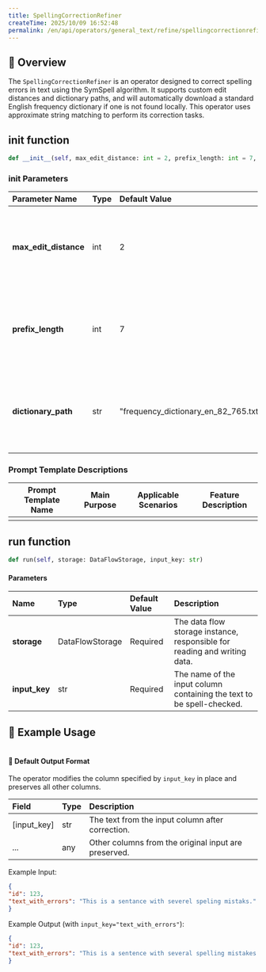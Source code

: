 ```yaml
---
title: SpellingCorrectionRefiner
createTime: 2025/10/09 16:52:48
permalink: /en/api/operators/general_text/refine/spellingcorrectionrefiner/
---
```


## 📘 Overview
The `SpellingCorrectionRefiner` is an operator designed to correct spelling errors in text using the SymSpell algorithm. It supports custom edit distances and dictionary paths, and will automatically download a standard English frequency dictionary if one is not found locally. This operator uses approximate string matching to perform its correction tasks.

## __init__ function
```python
def __init__(self, max_edit_distance: int = 2, prefix_length: int = 7, dictionary_path: str = "frequency_dictionary_en_82_765.txt")
```
### init Parameters
| Parameter Name        | Type | Default Value                               | Description                                                                                          |
| :-------------------- | :--- | :------------------------------------------ | :--------------------------------------------------------------------------------------------------- |
| **max_edit_distance** | int  | 2                                           | The maximum edit distance (Levenshtein distance) for a spelling correction suggestion.               |
| **prefix_length**     | int  | 7                                           | The prefix length used to index the dictionary. Affects performance and memory.                      |
| **dictionary_path**   | str  | "frequency_dictionary_en_82_765.txt"        | Path to the frequency dictionary file. If the file does not exist locally, it will be downloaded.    |

### Prompt Template Descriptions
| Prompt Template Name | Main Purpose | Applicable Scenarios | Feature Description |
| -------------------- | ------------ | -------------------- | ------------------- |
|                      |              |                      |                     |

## run function
```python
def run(self, storage: DataFlowStorage, input_key: str)
```
#### Parameters
| Name        | Type            | Default Value | Description                                                                   |
| :---------- | :-------------- | :------------ | :---------------------------------------------------------------------------- |
| **storage** | DataFlowStorage | Required      | The data flow storage instance, responsible for reading and writing data.     |
| **input_key** | str             | Required      | The name of the input column containing the text to be spell-checked.         |

## 🧠 Example Usage
```python

```

#### 🧾 Default Output Format
The operator modifies the column specified by `input_key` in place and preserves all other columns.

| Field       | Type | Description                                        |
| :---------- | :--- | :------------------------------------------------- |
| [input_key] | str  | The text from the input column after correction.   |
| ...         | any  | Other columns from the original input are preserved. |

Example Input:
```json
{
"id": 123,
"text_with_errors": "This is a sentance with severel speling mistaks."
}
```
Example Output (with `input_key="text_with_errors"`):
```json
{
"id": 123,
"text_with_errors": "This is a sentence with several spelling mistakes."
}
```
